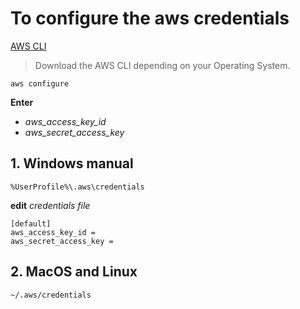 # To configure the aws credentials 

[AWS CLI](https://aws.amazon.com/cli/)

> Download the AWS CLI depending on your Operating System.

    aws configure
**Enter** 
* *aws_access_key_id* 
* *aws_secret_access_key*


## 1. Windows manual 
    %UserProfile%\.aws\credentials

**edit** *credentials file* 

    [default]
    aws_access_key_id = 
    aws_secret_access_key =

## 2. MacOS and Linux

    ~/.aws/credentials
